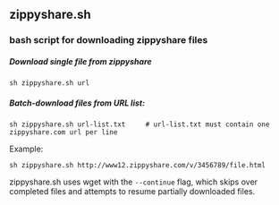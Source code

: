 ## zippyshare.sh
### bash script for downloading zippyshare files

##### Download single file from zippyshare

    sh zippyshare.sh url

##### Batch-download files from URL list:

    sh zippyshare.sh url-list.txt     # url-list.txt must contain one zippyshare.com url per line

Example:

    sh zippyshare.sh http://www12.zippyshare.com/v/3456789/file.html  

zippyshare.sh uses wget with the `--continue` flag, which skips over completed files and attempts to  resume partially downloaded files.
